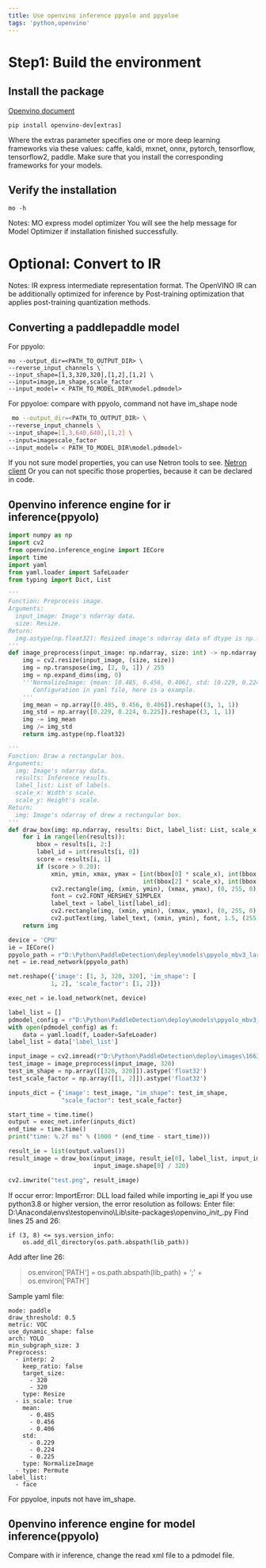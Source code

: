 ```yaml
---
title: Use openvino inference ppyolo and ppyoloe
tags: 'python,openvino'
---
```


# Step1: Build the environment
## Install the package
[Openvino document](https://docs.openvino.ai/latest/openvino_docs_install_guides_install_dev_tools.html)
```
pip install openvino-dev[extras]
```
Where the extras parameter specifies one or more deep learning frameworks via these values: caffe, kaldi, mxnet, onnx, pytorch, tensorflow, tensorflow2, paddle. Make sure that you install the corresponding frameworks for your models.

## Verify the installation
```
mo -h
```
Notes: MO express model optimizer
You will see the help message for Model Optimizer if installation finished successfully.
# Optional: Convert to IR
Notes: IR express intermediate representation format.
The OpenVINO IR can be additionally optimized for inference by Post-training optimization that applies post-training quantization methods.
 ## Converting a paddlepaddle model
 For ppyolo:
```
mo --output_dir=<PATH_TO_OUTPUT_DIR> \
--reverse_input_channels \`
--input_shape=[1,3,320,320],[1,2],[1,2] \
--input=image,im_shape,scale_factor
--input_model= < PATH_TO_MODEL_DIR\model.pdmodel>
```

For ppyoloe: compare with ppyolo, command not have im_shape node
```bash
 mo --output_dir=<PATH_TO_OUTPUT_DIR> \
--reverse_input_channels \
--input_shape=[1,3,640,640],[1,2] \
--input=imagescale_factor
--input_model= < PATH_TO_MODEL_DIR\model.pdmodel>
 ```
 If you not sure model properties, you can use Netron tools to see.
 [Netron client](https://netron.app/)
 Or you can not specific those properties, because it can be declared in code.
 ## 0penvino inference engine for ir inference(ppyolo)
 
```python
import numpy as np
import cv2
from openvino.inference_engine import IECore
import time
import yaml
from yaml.loader import SafeLoader
from typing import Dict, List

'''
Function: Preprocess image.
Arguments:
  input_image: Image's ndarray data.
  size: Resize.
Return:
  img.astype(np.float32): Resized image's ndarray data of dtype is np.float32.
'''
def image_preprocess(input_image: np.ndarray, size: int) -> np.ndarray:
    img = cv2.resize(input_image, (size, size))
    img = np.transpose(img, [2, 0, 1]) / 255
    img = np.expand_dims(img, 0)
    '''NormalizeImage: {mean: [0.485, 0.456, 0.406], std: [0.229, 0.224, 0.225], is_scale: True}
       Configuration in yaml file, here is a example.
    '''
    img_mean = np.array([0.485, 0.456, 0.406]).reshape((3, 1, 1))
    img_std = np.array([0.229, 0.224, 0.225]).reshape((3, 1, 1))
    img -= img_mean
    img /= img_std
    return img.astype(np.float32)

'''
Function: Draw a rectangular box.
Arguments:
  img: Image's ndarray data.
  results: Inference results.
  label_list: List of labels.
  scale_x: Width's scale.
  scale_y: Height's scale.
Return:
  img: Image's ndarray of drew a rectangular box.
'''
def draw_box(img: np.ndarray, results: Dict, label_list: List, scale_x: float, scale_y: float) -> np.ndarray:
    for i in range(len(results)):
        bbox = results[i, 2:]
        label_id = int(results[i, 0])
        score = results[i, 1]
        if (score > 0.20):
            xmin, ymin, xmax, ymax = [int(bbox[0] * scale_x), int(bbox[1] * scale_y),
                                      int(bbox[2] * scale_x), int(bbox[3] * scale_y)]
            cv2.rectangle(img, (xmin, ymin), (xmax, ymax), (0, 255, 0), 3)
            font = cv2.FONT_HERSHEY_SIMPLEX
            label_text = label_list[label_id];
            cv2.rectangle(img, (xmin, ymin), (xmax, ymax), (0, 255, 0), 2)
            cv2.putText(img, label_text, (xmin, ymin), font, 1.5, (255, 255, 255), 2, cv2.LINE_AA)
    return img

device = 'CPU'
ie = IECore()
ppyolo_path = r"D:\Python\PaddleDetection\deploy\models\ppyolo_mbv3_large_voc_infer\ir\inference.xml"
net = ie.read_network(ppyolo_path)

net.reshape({'image': [1, 3, 320, 320], 'im_shape': [
            1, 2], 'scale_factor': [1, 2]})

exec_net = ie.load_network(net, device)

label_list = []
pdmodel_config = r"D:\Python\PaddleDetection\deploy\models\ppyolo_mbv3_large_voc_infer\infer_cfg.yml"
with open(pdmodel_config) as f:
    data = yaml.load(f, Loader=SafeLoader)
label_list = data['label_list']

input_image = cv2.imread(r"D:\Python\PaddleDetection\deploy\images\1663742739.6263561-3.jpg")
test_image = image_preprocess(input_image, 320)
test_im_shape = np.array([[320, 320]]).astype('float32')
test_scale_factor = np.array([[1, 2]]).astype('float32')

inputs_dict = {'image': test_image, "im_shape": test_im_shape,
               "scale_factor": test_scale_factor}

start_time = time.time()
output = exec_net.infer(inputs_dict)
end_time = time.time()
print("time: %.2f ms" % (1000 * (end_time - start_time)))

result_ie = list(output.values())
result_image = draw_box(input_image, result_ie[0], label_list, input_image.shape[1] / 320 * 2,
                        input_image.shape[0] / 320)

cv2.imwrite("test.png", result_image)
```
If occur error: 
ImportError: DLL load failed while importing ie_api
If you use python3.8 or higher version, the error resolution as follows:
Enter file: D:\Anaconda\envs\testopenvino\Lib\site-packages\openvino\__init__.py
Find lines 25 and 26:
```
if (3, 8) <= sys.version_info:
	os.add_dll_directory(os.path.abspath(lib_path))
```
Add after line 26:
>os.environ['PATH'] = os.path.abspath(lib_path) + ';' + os.environ['PATH']

Sample yaml file:
```
mode: paddle
draw_threshold: 0.5
metric: VOC
use_dynamic_shape: false
arch: YOLO
min_subgraph_size: 3
Preprocess:
  - interp: 2
    keep_ratio: false
    target_size:
      - 320
      - 320
    type: Resize
  - is_scale: true
    mean:
      - 0.485
      - 0.456
      - 0.406
    std:
      - 0.229
      - 0.224
      - 0.225
    type: NormalizeImage
  - type: Permute
label_list:
  - face
```
For ppyoloe, inputs not have im_shape.
## 0penvino inference engine for model inference(ppyolo)
Compare with ir inference, change the read xml file to a pdmodel file.